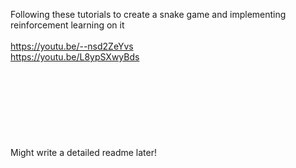 Following these tutorials to create a snake game and implementing reinforcement learning on it\
\
https://youtu.be/--nsd2ZeYvs  \
https://youtu.be/L8ypSXwyBds  \
\
\
\
\
\
\
\
\
Might write a detailed readme later!